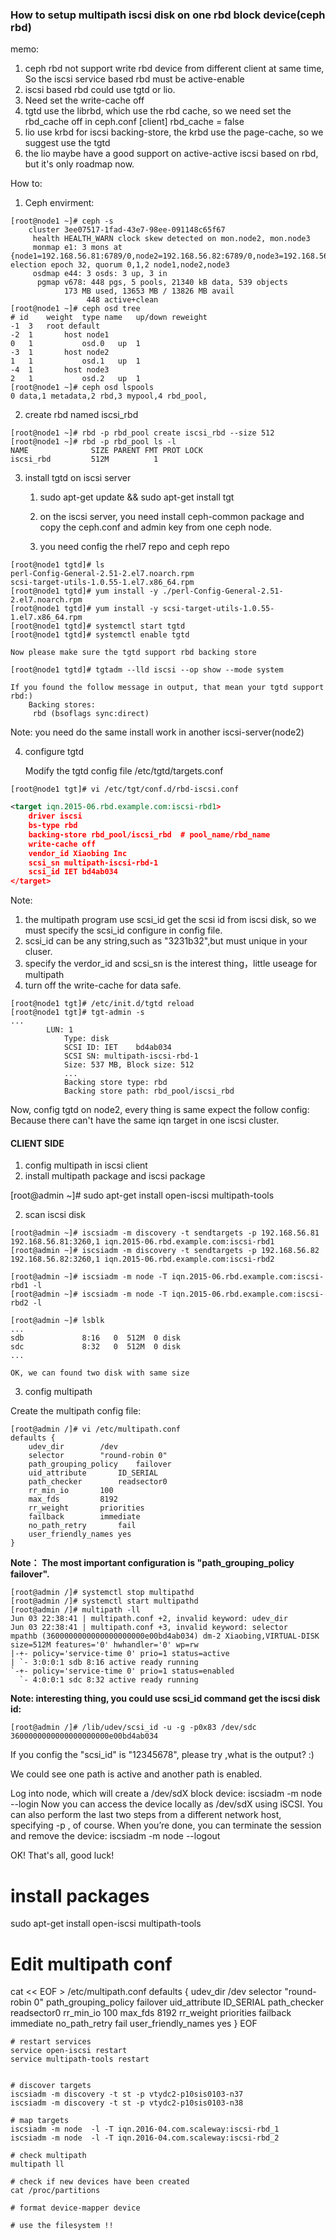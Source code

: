 ### How to setup multipath iscsi disk on one rbd block device(ceph rbd)

memo:

1. ceph rbd not support write rbd device from different client at same time, So the iscsi service based rbd must be active-enable
2. iscsi based rbd could use tgtd or lio.
3. Need set the write-cache off
4. tgtd use the librbd, which use the rbd cache, so we need set the rbd_cache off in ceph.conf
    [client]
    rbd_cache = false
5. lio use krbd for iscsi backing-store, the krbd use the page-cache, so we suggest use the tgtd
6. the lio maybe have a good support on active-active iscsi based on rbd, but it's only roadmap now.

How to:
1. Ceph envirment:
```console
[root@node1 ~]# ceph -s
    cluster 3ee07517-1fad-43e7-98ee-091148c65f67
     health HEALTH_WARN clock skew detected on mon.node2, mon.node3
     monmap e1: 3 mons at {node1=192.168.56.81:6789/0,node2=192.168.56.82:6789/0,node3=192.168.56.83:6789/0}, election epoch 32, quorum 0,1,2 node1,node2,node3
     osdmap e44: 3 osds: 3 up, 3 in
      pgmap v678: 448 pgs, 5 pools, 21340 kB data, 539 objects
            173 MB used, 13653 MB / 13826 MB avail
                 448 active+clean
[root@node1 ~]# ceph osd tree
# id	weight	type name	up/down	reweight
-1	3	root default
-2	1		host node1
0	1			osd.0	up	1
-3	1		host node2
1	1			osd.1	up	1
-4	1		host node3
2	1			osd.2	up	1
[root@node1 ~]# ceph osd lspools
0 data,1 metadata,2 rbd,3 mypool,4 rbd_pool,
```
2. create rbd named iscsi_rbd

```
[root@node1 ~]# rbd -p rbd_pool create iscsi_rbd --size 512
[root@node1 ~]# rbd -p rbd_pool ls -l
NAME              SIZE PARENT FMT PROT LOCK
iscsi_rbd         512M          1
```

3. install tgtd on iscsi server
	1. sudo apt-get update && sudo apt-get install tgt
	2. on the iscsi server, you need install ceph-common package and copy the ceph.conf and admin key from one ceph node.

	3. you need config the rhel7 repo and ceph repo

```
[root@node1 tgtd]# ls
perl-Config-General-2.51-2.el7.noarch.rpm
scsi-target-utils-1.0.55-1.el7.x86_64.rpm
[root@node1 tgtd]# yum install -y ./perl-Config-General-2.51-2.el7.noarch.rpm
[root@node1 tgtd]# yum install -y scsi-target-utils-1.0.55-1.el7.x86_64.rpm
[root@node1 tgtd]# systemctl start tgtd
[root@node1 tgtd]# systemctl enable tgtd
```
    
    Now please make sure the tgtd support rbd backing store

```
[root@node1 tgtd]# tgtadm --lld iscsi --op show --mode system
```
    
    If you found the follow message in output, that mean your tgtd support rbd:)
        Backing stores:
         rbd (bsoflags sync:direct)
Note: you need do the same install work in another iscsi-server(node2)

4. configure  tgtd
    
    Modify the tgtd config file /etc/tgtd/targets.conf

```console
[root@node1 tgt]# vi /etc/tgt/conf.d/rbd-iscsi.conf
```

```xml
<target iqn.2015-06.rbd.example.com:iscsi-rbd1>
    driver iscsi
    bs-type rbd
    backing-store rbd_pool/iscsi_rbd  # pool_name/rbd_name
    write-cache off
    vendor_id Xiaobing Inc
    scsi_sn multipath-iscsi-rbd-1
    scsi_id IET bd4ab034
</target>
```

Note:

  1. the multipath program use scsi_id get the scsi id from iscsi disk, so we must specify the scsi_id configure in config file.
  2. scsi_id can be any string,such as "3231b32",but must unique in your cluser.
  3. specify the verdor_id and scsi_sn is the interest thing，little useage for multipath
  4. turn off the write-cache for data safe.

```console
[root@node1 tgt]# /etc/init.d/tgtd reload
[root@node1 tgt]# tgt-admin -s
...
        LUN: 1
            Type: disk
            SCSI ID: IET    bd4ab034
            SCSI SN: multipath-iscsi-rbd-1
            Size: 537 MB, Block size: 512
            ...
            Backing store type: rbd
            Backing store path: rbd_pool/iscsi_rbd
```
Now, config tgtd on node2, every thing is same expect the follow config:
    <target iqn.2015-06.rbd.example.com:iscsi-rbd2>
Because there can't have the same iqn target in one iscsi cluster.


#### CLIENT SIDE
1. config multipath in iscsi client
  1. install multipath package and iscsi package

[root@admin ~]# sudo apt-get install open-iscsi multipath-tools

  2. scan iscsi disk
```console
[root@admin ~]# iscsiadm -m discovery -t sendtargets -p 192.168.56.81
192.168.56.81:3260,1 iqn.2015-06.rbd.example.com:iscsi-rbd1
[root@admin ~]# iscsiadm -m discovery -t sendtargets -p 192.168.56.82
192.168.56.82:3260,1 iqn.2015-06.rbd.example.com:iscsi-rbd2

[root@admin ~]# iscsiadm -m node -T iqn.2015-06.rbd.example.com:iscsi-rbd1 -l
[root@admin ~]# iscsiadm -m node -T iqn.2015-06.rbd.example.com:iscsi-rbd2 -l

[root@admin ~]# lsblk
...
sdb             8:16   0  512M  0 disk
sdc             8:32   0  512M  0 disk
...
```
    OK, we can found two disk with same size

  3. config multipath

  Create the multipath config file:
```console
[root@admin /]# vi /etc/multipath.conf
defaults {
    udev_dir        /dev
    selector        "round-robin 0"
    path_grouping_policy    failover
    uid_attribute       ID_SERIAL
    path_checker        readsector0
    rr_min_io       100
    max_fds         8192
    rr_weight       priorities
    failback        immediate
    no_path_retry       fail
    user_friendly_names yes
}
```
**Note： The most important configuration is "path_grouping_policy failover".**

```console
[root@admin /]# systemctl stop multipathd
[root@admin /]# systemctl start multipathd
[root@admin /]# multipath -ll
Jun 03 22:38:41 | multipath.conf +2, invalid keyword: udev_dir
Jun 03 22:38:41 | multipath.conf +3, invalid keyword: selector
mpathb (3600000000000000000000e00bd4ab034) dm-2 Xiaobing,VIRTUAL-DISK
size=512M features='0' hwhandler='0' wp=rw
|-+- policy='service-time 0' prio=1 status=active
| `- 3:0:0:1 sdb 8:16 active ready running
`-+- policy='service-time 0' prio=1 status=enabled
  `- 4:0:0:1 sdc 8:32 active ready running
```

**Note: interesting thing, you could use scsi_id command get the iscsi disk id:**

```console
[root@admin /]# /lib/udev/scsi_id -u -g -p0x83 /dev/sdc
3600000000000000000000e00bd4ab034
```
If you config the "scsi_id" is "12345678", please try ,what is the output? :)



We could see one path is active and another path is enabled.

Log into node, which will create a /dev/sdX block device:
iscsiadm -m node --login
Now you can access the device locally as /dev/sdX using iSCSI. You can also perform the last two steps from a different network host, specifying -p <tgtd-hostname>, of course.
When you’re done, you can terminate the session and remove the device:
iscsiadm -m node --logout


OK! That's all, good luck!



# install packages
sudo apt-get install open-iscsi multipath-tools

# Edit multipath conf
cat << EOF > /etc/multipath.conf
defaults {
    udev_dir        /dev
    selector        "round-robin 0"
    path_grouping_policy    failover
    uid_attribute       ID_SERIAL
    path_checker        readsector0
    rr_min_io       100
    max_fds         8192
    rr_weight       priorities
    failback        immediate
    no_path_retry       fail
    user_friendly_names yes
}
EOF


```console
# restart services 
service open-iscsi restart
service multipath-tools restart


# discover targets
iscsiadm -m discovery -t st -p vtydc2-p10sis0103-n37
iscsiadm -m discovery -t st -p vtydc2-p10sis0103-n38

# map targets
iscsiadm -m node  -l -T iqn.2016-04.com.scaleway:iscsi-rbd_1
iscsiadm -m node  -l -T iqn.2016-04.com.scaleway:iscsi-rbd_2

# check multipath
multipath ll

# check if new devices have been created
cat /proc/partitions

# format device-mapper device

# use the filesystem !!
```
